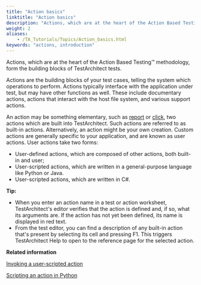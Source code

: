 ```yaml
--- 
title: "Action basics"
linktitle: "Action basics"
description: "Actions, which are at the heart of the Action Based Testing™ methodology, form the building blocks of TestArchitect tests."
weight: 2
aliases: 
    - /TA_Tutorials/Topics/Action_basics.html
keywords: "actions, introduction"
---
```


Actions, which are at the heart of the Action Based Testing™ methodology, form the building blocks of TestArchitect tests.

Actions are the building blocks of your test cases, telling the system which operations to perform. Actions typically interface with the application under test, but may have other functions as well. These include documentary actions, actions that interact with the host file system, and various support actions.

An action may be something elementary, such as [report](/reuse/../TA_Automation/Topics/bia_report.html) or [click](/reuse/../TA_Automation/Topics/bia_click.html), two actions which are built into TestArchitect. Such actions are referred to as built-in actions. Alternatively, an action might be your own creation. Custom actions are generally specific to your application, and are known as user actions. User actions take two forms:

-   User-defined actions, which are composed of other actions, both built-in and user;
-   User-scripted actions, which are written in a general-purpose language like Python or Java.
-   User-scripted actions, which are written in C\#.

**Tip:**

-   When you enter an action name in a test or action worksheet, TestArchitect's editor verifies that the action is defined and, if so, what its arguments are. If the action has not yet been defined, its name is displayed in red text.
-   From the test editor, you can find a description of any built-in action that's present by selecting its cell and pressing F1. This triggers TestArchitect Help to open to the reference page for the selected action.




**Related information**  


[Invoking a user-scripted action](/TA_Tutorials/Topics/Invoking_a_harness_action.html)

[Scripting an action in Python](/TA_Tutorials/Topics/Scripting_an_action.html)

